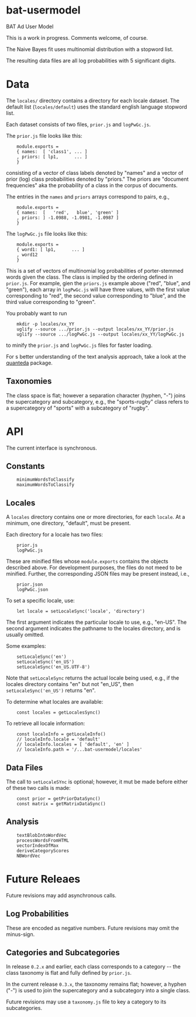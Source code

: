 # bat-usermodel
BAT Ad User Model

This is a work in progress. Comments welcome, of course.

The Naive Bayes fit uses multinomial distribution with a stopword list.

The resulting data files are all log probabilities with 5 significant digits.

# Data
The `locales/` directory contains a directory for each locale dataset.
The default list (`locales/default`) uses the standard english language stopword list.

Each dataset consists of two files, `prior.js` and `logPwGc.js`.

The `prior.js` file looks like this:

        module.exports =
        { names:  [ 'class1', ... ]
        , priors: [ lp1,      ... ]
        }

consisting of a vector of class labels denoted by "names" and a vector of prior (log) class probabilities denoted by "priors."
The priors are "document frequencies" aka the probability of a class in the corpus of documents.

The entries in the `names` and `priors` arrays correspond to pairs, e.g.,

        module.exports =
        { names:  [   'red',   blue', 'green' ]
        , priors: ] -1.0988, -1.0981, -1.0987 ]
        }

The `logPwGc.js` file looks like this:

        module.exports =
        { word1: [ lp1,      ... ]
        , word12
        }

This is a set of vectors of multinomial log probabilities of porter-stemmed words given the class.
The class is implied by the  ordering  defined in `prior.js`.
For example,
gien the `priors.js` example above ("red", "blue", and "green"),
each array in `logPwGc.js` will have three values,
with the first value corresponding to "red",
the second value corresponding to "blue",
and the third value corresponding to "green".

You probably want to run

        mkdir -p locales/xx_YY
        uglify --source .../prior.js --output locales/xx_YY/prior.js
        uglify --source .../logPwGc.js --output locales/xx_YY/logPwGc.js

to minify the `prior.js` and `logPwGc.js` files for faster loading.

For s better understanding of the text analysis approach,
take a look at the [quanteda](https://docs.quanteda.io/) package.

## Taxonomies
The class space is flat;
however
a separation character (hyphen, "-") joins the supercategory and subcategory,
e.g., the "sports-rugby" class refers to a supercategory of "sports" with a subcategory of "rugby".

# API
The current interface is synchronous.

## Constants

        minimumWordsToClassify
        maximumWordsToClassify

## Locales
A `locales` directory contains one or more directories,
for each `locale`.
At a minimum,
one directory, "default", must be present.

Each directory for a locale has two files:

        prior.js
        logPwGc.js

These are minified files whose `module.exports` contains the objects described above.
For development purposes,
the files do not meed to be minified.
Further,
the corresponding JSON files may be present instead,
i.e.,

        prior.json
        logPwGc.json

To set a specific locale,
use:

        let locale = setLocaleSync('locale', 'directory')

The first argument indicates the particular locale to use, e.g., "en-US".
The second argument indicates the pathname to the locales directory,
and is usually omitted.

Some examples:

        setLocaleSync('en')
        setLocaleSync('en_US')
        setLocaleSync('en_US.UTF-8')

Note that `setLocaleSync` returns the actual locale being used,
e.g., if the locales directory contains "en" but not "en_US",
then `setLocaleSync('en_US')` returns "en".

To determine what locales are available:

        const locales = getLocalesSync()
        
To retrieve all locale information:

        const localeInfo = getLocaleInfo()
        // localeInfo.locale = 'default'
        // localeInfo.locales = [ 'default', 'en' ]
        // localeInfo.path = '/...bat-usermodel/locales'

## Data Files

The call to `setLocaleSYnc` is optional;
however,
it mut be made before either of these two calls is made:

        const prior = getPriorDataSync()
        const matrix = getMatrixDataSync()

## Analysis

        textBlobIntoWordVec
        processWordsFromHTML
        vectorIndexOfMax
        deriveCategoryScores
        NBWordVec

# Future Releaes
Future revisions may add asynchronous calls.

## Log Probabilities
These are encoded as negative numbers.
Future revisions may omit the minus-sign.

## Categories and Subcategories
In release `0.2.x` and earlier,
each class corresponds to a category -- the class taxonomy is flat and fully defined by `prior.js`.

In the current release `0.3.x`, the taxonomy remains flat;
however, a hyphen ("-") is used to join the supercategory and a subcategory into a single class.

Future revisions may use a `taxonomy.js` file to key a category to its subcategories.
